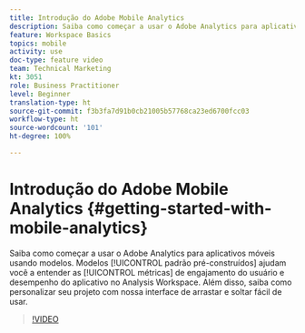 ```yaml
---
title: Introdução do Adobe Mobile Analytics
description: Saiba como começar a usar o Adobe Analytics para aplicativos móveis usando modelos. Modelos padrão pré-construídos ajudam você a entender o engajamento do usuário e as métricas de desempenho do aplicativo no Analysis Workspace. Além disso, saiba como personalizar seu projeto com nossa interface de arrastar e soltar fácil de usar.
feature: Workspace Basics
topics: mobile
activity: use
doc-type: feature video
team: Technical Marketing
kt: 3051
role: Business Practitioner
level: Beginner
translation-type: ht
source-git-commit: f3b3fa7d91b0cb21005b57768ca23ed6700fcc03
workflow-type: ht
source-wordcount: '101'
ht-degree: 100%

---
```



# Introdução do Adobe Mobile Analytics {#getting-started-with-mobile-analytics}

Saiba como começar a usar o Adobe Analytics para aplicativos móveis usando modelos. Modelos [!UICONTROL padrão pré-construídos] ajudam você a entender as [!UICONTROL métricas] de engajamento do usuário e desempenho do aplicativo no Analysis Workspace. Além disso, saiba como personalizar seu projeto com nossa interface de arrastar e soltar fácil de usar.

>[!VIDEO](https://video.tv.adobe.com/v/27826/?quality=12)
